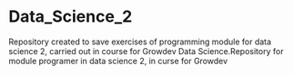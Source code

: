 # Data_Science_2

Repository
created to save exercises of programming module for data science 2, carried out in course for Growdev Data Science.Repository for module programer in data science 2, in curse for Growdev 
